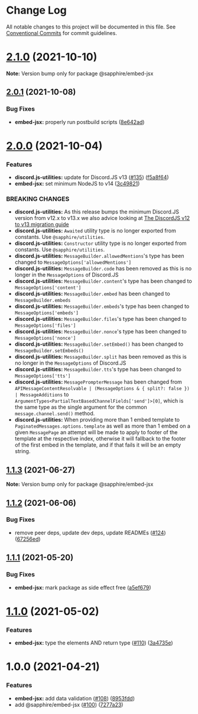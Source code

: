 # Change Log

All notable changes to this project will be documented in this file.
See [Conventional Commits](https://conventionalcommits.org) for commit guidelines.

# [2.1.0](https://github.com/sapphiredev/utilities/compare/@sapphire/embed-jsx@2.0.1...@sapphire/embed-jsx@2.1.0) (2021-10-10)

**Note:** Version bump only for package @sapphire/embed-jsx

## [2.0.1](https://github.com/sapphiredev/utilities/compare/@sapphire/embed-jsx@2.0.0...@sapphire/embed-jsx@2.0.1) (2021-10-08)

### Bug Fixes

-   **embed-jsx:** properly run postbuild scripts ([8e642ad](https://github.com/sapphiredev/utilities/commit/8e642ad9027d0dd2cb8760202a40b06e310ca3fd))

# [2.0.0](https://github.com/sapphiredev/utilities/compare/@sapphire/embed-jsx@1.1.3...@sapphire/embed-jsx@2.0.0) (2021-10-04)

### Features

-   **discord.js-utilities:** update for Discord.JS v13 ([#135](https://github.com/sapphiredev/utilities/issues/135)) ([f5a8f64](https://github.com/sapphiredev/utilities/commit/f5a8f642aa45d9c1267337bd141461f213ac9e98))
-   **embed-jsx:** set minimum NodeJS to v14 ([3c49821](https://github.com/sapphiredev/utilities/commit/3c49821859f5aa2319c3e8fbaa816d92ebeb7d3d))

### BREAKING CHANGES

-   **discord.js-utilities:** As this release bumps the minimum Discord.JS version from v12.x to v13.x we also advice looking at [The DiscordJS v12 to v13 migration guide](https://deploy-preview-680--discordjs-guide.netlify.app/additional-info/changes-in-v13.html)
-   **discord.js-utilities:** `Awaited` utility type is no longer exported from constants. Use `@sapphire/utilities`.
-   **discord.js-utilities:** `Constructor` utility type is no longer exported from constants. Use `@sapphire/utilities`.
-   **discord.js-utilities:** `MessageBuilder.allowedMentions`'s type has been changed to `MessageOptions['allowedMentions']`
-   **discord.js-utilities:** `MessageBuilder.code` has been removed as this is no longer in the `MessageOptions` of Discord.JS
-   **discord.js-utilities:** `MessageBuilder.content`'s type has been changed to `MessageOptions['content']`
-   **discord.js-utilities:** `MessageBuilder.embed` has been changed to `MessageBuilder.embeds`
-   **discord.js-utilities:** `MessageBuilder.embeds`'s type has been changed to `MessageOptions['embeds']`
-   **discord.js-utilities:** `MessageBuilder.files`'s type has been changed to `MessageOptions['files']`
-   **discord.js-utilities:** `MessageBuilder.nonce`'s type has been changed to `MessageOptions['nonce']`
-   **discord.js-utilities:** `MessageBuilder.setEmbed()` has been changed to `MessageBuilder.setEmbeds()`
-   **discord.js-utilities:** `MessageBuilder.split` has been removed as this is no longer in the `MessageOptions` of Discord.JS
-   **discord.js-utilities:** `MessageBuilder.tts`'s type has been changed to `MessageOptions['tts']`
-   **discord.js-utilities:** `MessagePrompterMessage` has been changed from `APIMessageContentResolvable | (MessageOptions & { split?: false }) | MessageAdditions` to `ArgumentTypes<PartialTextBasedChannelFields['send']>[0]`, which is the same type as the single argument for the common `message.channel.send()` method.
-   **discord.js-utilities:** When providing more than 1 embed template to `PaginatedMessages.options.template` as well as more than 1 embed on a given `MessagePage` an attempt will be made to apply to footer of the template at the respective index, otherwise it will fallback to the footer of the first embed in the template, and if that fails it will be an empty string.

## [1.1.3](https://github.com/sapphiredev/utilities/compare/@sapphire/embed-jsx@1.1.2...@sapphire/embed-jsx@1.1.3) (2021-06-27)

**Note:** Version bump only for package @sapphire/embed-jsx

## [1.1.2](https://github.com/sapphiredev/utilities/compare/@sapphire/embed-jsx@1.1.1...@sapphire/embed-jsx@1.1.2) (2021-06-06)

### Bug Fixes

-   remove peer deps, update dev deps, update READMEs ([#124](https://github.com/sapphiredev/utilities/issues/124)) ([67256ed](https://github.com/sapphiredev/utilities/commit/67256ed43b915b02a8b5c68230ba82d6210c5032))

## [1.1.1](https://github.com/sapphiredev/utilities/compare/@sapphire/embed-jsx@1.1.0...@sapphire/embed-jsx@1.1.1) (2021-05-20)

### Bug Fixes

-   **embed-jsx:** mark package as side effect free ([a5ef679](https://github.com/sapphiredev/utilities/commit/a5ef6793f0f61d269fb5b2e41ec919830ff28870))

# [1.1.0](https://github.com/sapphiredev/utilities/compare/@sapphire/embed-jsx@1.0.0...@sapphire/embed-jsx@1.1.0) (2021-05-02)

### Features

-   **embed-jsx:** type the elements AND return type ([#110](https://github.com/sapphiredev/utilities/issues/110)) ([3a4735e](https://github.com/sapphiredev/utilities/commit/3a4735e58efd22ee253044331d240a3066d971f3))

# 1.0.0 (2021-04-21)

### Features

-   **embed-jsx:** add data validation ([#108](https://github.com/sapphiredev/utilities/issues/108)) ([8953fdd](https://github.com/sapphiredev/utilities/commit/8953fdd266785f37cafaf90ab7c79ab9060411ad))
-   add @sapphire/embed-jsx ([#100](https://github.com/sapphiredev/utilities/issues/100)) ([7277a23](https://github.com/sapphiredev/utilities/commit/7277a236015236ed8e81b7882875410facc4ce17))

